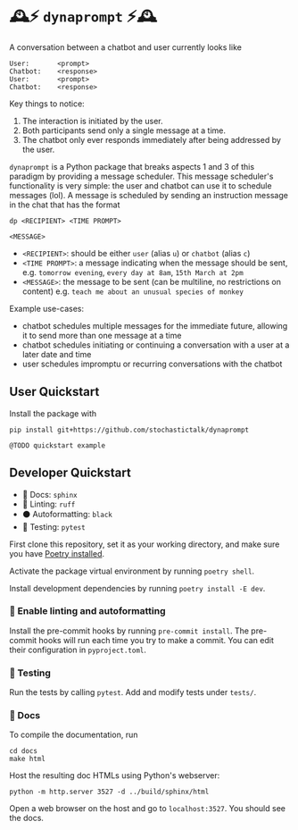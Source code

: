 # 🕰️⚡ `dynaprompt` ⚡🕰️

A conversation between a chatbot and user currently looks like
```
User:       <prompt>
Chatbot:    <response>
User:       <prompt>
Chatbot:    <response>
```
Key things to notice:
1. The interaction is initiated by the user.
2. Both participants send only a single message at a time.
3. The chatbot only ever responds immediately after being addressed by the user. 

`dynaprompt` is a Python package that breaks aspects 1 and 3 of this paradigm by providing a message scheduler. This message scheduler's functionality is very simple: the user and chatbot can use it to schedule messages (lol). A message is scheduled by sending an instruction message in the chat that has the format
```
dp <RECIPIENT> <TIME PROMPT>

<MESSAGE>
```
- `<RECIPIENT>`: should be either `user` (alias `u`) or `chatbot` (alias `c`)
- `<TIME PROMPT>`: a message indicating when the message should be sent, e.g. `tomorrow evening`, `every day at 8am`, `15th March at 2pm`
- `<MESSAGE>`: the message to be sent (can be multiline, no restrictions on content) e.g. `teach me about an unusual species of monkey`

Example use-cases:
* chatbot schedules multiple messages for the immediate future, allowing it to send more than one message at a time
* chatbot schedules initiating or continuing a conversation with a user at a later date and time
* user schedules impromptu or recurring conversations with the chatbot

## User Quickstart

Install the package with
```
pip install git+https://github.com/stochastictalk/dynaprompt
```

```
@TODO quickstart example
```


## Developer Quickstart

- 📜 Docs: `sphinx`
- 🧰 Linting: `ruff`
- ⚫ Autoformatting: `black`
- 🧪 Testing: `pytest`

First clone this repository, set it as your working directory, and make sure you have [Poetry installed](https://python-poetry.org/docs/).

Activate the package virtual environment by running `poetry shell`. 

Install development dependencies by running `poetry install -E dev`.


### 🧰  Enable linting and autoformatting

Install the pre-commit hooks by running `pre-commit install`. The pre-commit hooks will run each time you try to make a commit. You can edit their configuration in `pyproject.toml`.

### 🧪 Testing  

Run the tests by calling `pytest`. Add and modify tests under `tests/`.

### 📜 Docs

To compile the documentation, run
```
cd docs
make html
```
Host the resulting doc HTMLs using Python's webserver:
```
python -m http.server 3527 -d ../build/sphinx/html
``` 
Open a web browser on the host and go to `localhost:3527`. You should see the docs.

